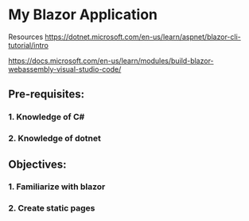 # My Blazor Application

Resources
https://dotnet.microsoft.com/en-us/learn/aspnet/blazor-cli-tutorial/intro

https://docs.microsoft.com/en-us/learn/modules/build-blazor-webassembly-visual-studio-code/

## Pre-requisites:

### 1. Knowledge of C#

### 2. Knowledge of dotnet

## Objectives:

### 1. Familiarize with blazor

### 2. Create static pages
